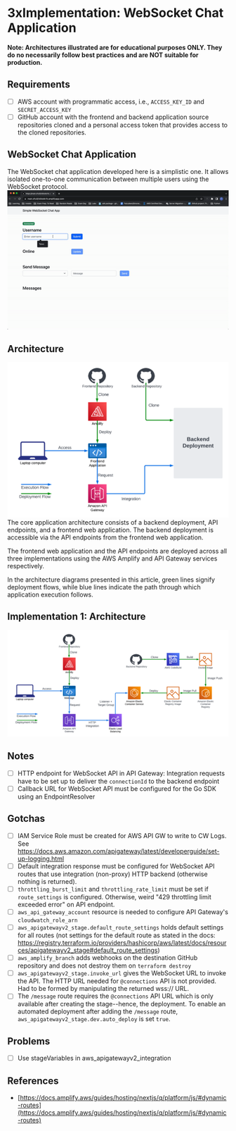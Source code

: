 # 3xImplementation: WebSocket Chat Application

**Note: Architectures illustrated are for educational purposes ONLY. They do no necessarily follow best practices and are NOT suitable for production.**

## Requirements
- [ ] AWS account with programmatic access, i.e., `ACCESS_KEY_ID` and `SECRET_ACCESS_KEY`
- [ ] GitHub account with the frontend and backend application source repositories cloned and a personal access token that provides access to the cloned repositories.

## WebSocket Chat Application
The WebSocket chat application developed here is a simplistic one.
It allows isolated one-to-one communication between multiple users using the WebSocket protocol.  
![architecture 1](./docs/app.gif)

## Architecture
![base architecture](./docs/architecture_base.png)
The core application architecture consists of a backend deployment, API endpoints, and a frontend web application. The backend deployment is accessible via the API endpoints from the frontend web application. 

The frontend web application and the API endpoints are deployed across all three implementations using the AWS Amplify and API Gateway services respectively.

In the architecture diagrams presented in this article, green lines signify deployment flows, while blue lines indicate the path through which application execution follows.


## Implementation 1: Architecture
![architecture 1](./docs/architecture_1.png)



## Notes
- [ ] HTTP endpoint for WebSocket API in API Gateway: Integration requests have to be set up to deliver the `connectionId` to the backend endpoint
- [ ] Callback URL for WebSocket API must be configured for the Go SDK using an EndpointResolver
## Gotchas
- [ ] IAM Service Role must be created for AWS API GW to write to CW Logs. See https://docs.aws.amazon.com/apigateway/latest/developerguide/set-up-logging.html
- [ ] Default integration response must be configured for WebSocket API routes that use integration (non-proxy) HTTP backend (otherwise nothing is returned).
- [ ] `throttling_burst_limit` and `throttling_rate_limit` must be set if `route_settings` is configured. Otherwise, weird "429 throttling limit exceeded error" on API endpoint. 
- [ ] `aws_api_gateway_account` resource is needed to configure API Gateway's `cloudwatch_role_arn`
- [ ] `aws_apigatewayv2_stage.default_route_settings` holds default settings for all routes (not settings for the default route as stated in the docs: https://registry.terraform.io/providers/hashicorp/aws/latest/docs/resources/apigatewayv2_stage#default_route_settings)
- [ ] `aws_amplify_branch` adds webhooks on the destination GitHub repository and does not destroy them on `terraform destroy`
- [ ] `aws_apigatewayv2_stage.invoke_url` gives the WebSocket URL to invoke the API. The HTTP URL needed for `@connections` API is not provided. Had to be formed by manipulating the returned wss:// URL.
- [ ] The `/message` route requires the `@connections` API URL which is only available after creating the stage--hence, the deployment. To enable an automated deployment after adding the `/message` route, `aws_apigatewayv2_stage.dev.auto_deploy` is set `true`.
## Problems
- [ ] Use stageVariables in aws_apigatewayv2_integration

## References
- [https://docs.amplify.aws/guides/hosting/nextjs/q/platform/js/#dynamic-routes](https://docs.amplify.aws/guides/hosting/nextjs/q/platform/js/#dynamic-routes)

